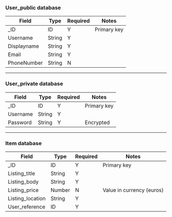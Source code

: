 
### User_public database
| Field       | Type   | Required | Notes       |
|-------------|--------|----------|-------------|
| _ID         | ID     |     Y    | Primary key |
| Username    | String |     Y    |             |
| Displayname | String |     Y    |             |
| Email       | String |     Y    |             |
| PhoneNumber | String |     N    |             |

---
### User_private database
| Field    | Type   | Required | Notes       |
|----------|--------|----------|-------------|
| _ID      | ID     |     Y    | Primary key |
| Username | String |     Y    |             |
| Password | String |     Y    | Encrypted   |

---
### Item database
| Field            | Type   | Required | Notes                     |
|------------------|--------|----------|---------------------------|
| _ID              | ID     |     Y    | Primary key               |
| Listing_title    | String |     Y    |                           |
| Listing_body     | String |     Y    |                           |
| Listing_price    | Number |     N    | Value in currency (euros) |
| Listing_location | String |     Y    |                           |
| User_reference   | ID     |     Y    |                           |